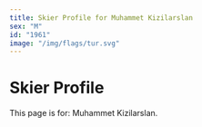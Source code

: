 ```yaml
---
title: Skier Profile for Muhammet Kizilarslan
sex: "M"
id: "1961"
image: "/img/flags/tur.svg" 
---
```


# Skier Profile

This page is for: Muhammet Kizilarslan.
    